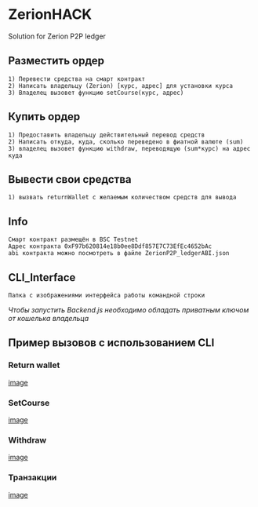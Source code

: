 # ZerionHACK
Solution for Zerion P2P ledger 

## Разместить ордер
    1) Перевести средства на смарт контракт
    2) Написать владельцу (Zerion) [курс, адрес] для установки курса
    3) Владелец вызовет функцию setCourse(курс, адрес)

## Купить ордер
    1) Предоставить владельцу действительный перевод средств
    2) Написать откуда, куда, сколько переведено в фиатной валюте (sum)
    3) владелец вызовет функцию withdraw, переводящую (sum*курс) на адрес куда

## Вывести свои средства
    1) вызвать returnWallet с желаемым количеством средств для вывода

## Info
    Смарт контракт размещён в BSC Testnet
    Адрес контракта 0xF97b620814e18b0ee8Ddf857E7C73EfEc4652bAc
    abi контракта можно посмотреть в файле ZerionP2P_ledgerABI.json

## CLI_Interface
    Папка с изображениями интерфейса работы командной строки

*Чтобы запустить Backend.js необходимо обладать приватным ключом от кошелька владельца*

## Пример вызовов с использованием CLI

### Return wallet
[image](https://github.com/glebzverev/ZerionHACK/blob/main/CLI_interface/returnWallet.png)

### SetCourse
[image](https://github.com/glebzverev/ZerionHACK/blob/main/CLI_interface/setCourse.png)

### Withdraw
[image](https://github.com/glebzverev/ZerionHACK/blob/main/CLI_interface/withdraw.png)

### Транзакции
[image](https://github.com/glebzverev/ZerionHACK/blob/main/CLI_interface/%D0%A2%D1%80%D0%B0%D0%BD%D0%B0%D0%B7%D0%B0%D0%BA%D1%86%D0%B8%D0%B8%20BSC%20Testnet.png)
